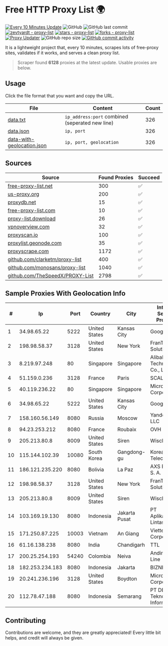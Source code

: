 
# Free HTTP Proxy List 🌍

[![Every 10 Minutes Update](https://github.com/mertguvencli/http-proxy-list/actions/workflows/main.yml/badge.svg?branch=main)](https://github.com/mertguvencli/http-proxy-list/actions/workflows/main.yml)
![GitHub](https://img.shields.io/github/license/mertguvencli/http-proxy-list)
![GitHub last commit](https://img.shields.io/github/last-commit/mertguvencli/http-proxy-list)
[![zevtyardt - proxy-list](https://img.shields.io/static/v1?label=zevtyardt&message=proxy-list&color=blue&logo=github)](https://github.com/zevtyardt/proxy-list "Go to GitHub repo")
[![stars - proxy-list](https://img.shields.io/github/stars/zevtyardt/proxy-list?style=social)](https://github.com/zevtyardt/proxy-list)
[![forks - proxy-list](https://img.shields.io/github/forks/zevtyardt/proxy-list?style=social)](https://github.com/zevtyardt/proxy-list)
[![Proxy Updater](https://github.com/zevtyardt/proxy-list/workflows/Proxy%20Updater/badge.svg)](https://github.com/zevtyardt/proxy-list/actions?query=workflow:"Proxy+Updater")
![GitHub repo size](https://img.shields.io/github/repo-size/zevtyardt/proxy-list)
[![GitHub commit activity](https://img.shields.io/github/commit-activity/m/zevtyardt/proxy-list?logo=commits)](https://github.com/zevtyardt/proxy-list/commits/main)

It is a lightweight project that, every 10 minutes, scrapes lots of free-proxy sites, validates if it works, and serves a clean proxy list.

> Scraper found **6128** proxies at the latest update. Usable proxies are below.

## Usage

Click the file format that you want and copy the URL.

|File|Content|Count|
|----|-------|-----|
|[data.txt](https://raw.githubusercontent.com/mertguvencli/http-proxy-list/main/proxy-list/data.txt)|`ip_address:port` combined (seperated new line)|326|
|[data.json](https://raw.githubusercontent.com/mertguvencli/http-proxy-list/main/proxy-list/data.json)|`ip, port`|326|
|[data-with-geolocation.json](https://raw.githubusercontent.com/mertguvencli/http-proxy-list/main/proxy-list/data-with-geolocation.json)|`ip, port, geolocation`|326|

## Sources

|Source|Found Proxies|Succeed|
|------|-------------|-------|
|[free-proxy-list.net](https://free-proxy-list.net)|300|✅|
|[us-proxy.org](https://www.us-proxy.org)|200|✅|
|[proxydb.net](http://proxydb.net)|15|✅|
|[free-proxy-list.com](https://free-proxy-list.com/?page=&port=&type%5B%5D=http&type%5B%5D=https&up_time=0&search=Search)|10|✅|
|[proxy-list.download](https://www.proxy-list.download/HTTP)|26|✅|
|[vpnoverview.com](https://vpnoverview.com/privacy/anonymous-browsing/free-proxy-servers)|32|✅|
|[proxyscan.io](https://www.proxyscan.io)|100|✅|
|[proxylist.geonode.com](https://proxylist.geonode.com/api/proxy-list?limit=300&page=1&sort_by=lastChecked&sort_type=desc&protocols=http,https)|35|✅|
|[proxyscrape.com](https://api.proxyscrape.com/v2/?request=displayproxies&protocol=http&timeout=10000&country=all&ssl=all&anonymity=all)|1172|✅|
|[github.com/clarketm/proxy-list](https://raw.githubusercontent.com/clarketm/proxy-list/master/proxy-list-raw.txt)|400|✅|
|[github.com/monosans/proxy-list](https://raw.githubusercontent.com/monosans/proxy-list/main/proxies/http.txt)|1040|✅|
|[github.com/TheSpeedX/PROXY-List](https://raw.githubusercontent.com/TheSpeedX/PROXY-List/master/http.txt)|2798|✅|


## Sample Proxies With Geolocation Info

|#|Ip|Port|Country|City|Internet Service Provider|
|-|--|----|-------|----|-------------------------|
|1|34.98.65.22|5222|United States|Kansas City|Google LLC|
|2|198.98.58.37|3128|United States|New York|FranTech Solutions|
|3|8.219.97.248|80|Singapore|Singapore|Alibaba (US) Technology Co., Ltd.|
|4|51.159.0.236|3128|France|Paris|SCALEWAY|
|5|40.119.236.22|80|Singapore|Singapore|Microsoft Corporation|
|6|34.98.65.22|5222|United States|Kansas City|Google LLC|
|7|158.160.56.149|8080|Russia|Moscow|Yandex.Cloud LLC|
|8|94.23.253.212|8080|France|Roubaix|OVH SAS|
|9|205.213.80.8|8009|United States|Siren|WiscNet|
|10|115.144.102.39|10080|South Korea|Gangdong-gu|Korea Telecom|
|11|186.121.235.220|8080|Bolivia|La Paz|AXS Bolivia S. A.|
|12|198.98.58.37|3128|United States|New York|FranTech Solutions|
|13|205.213.80.8|8009|United States|Siren|WiscNet|
|14|103.169.19.130|8080|Indonesia|Jakarta Pusat|PT Aplikanusa Lintasarta|
|15|171.250.87.225|10003|Vietnam|An Giang|Viettel Corporation|
|16|61.16.138.238|8080|India|Chandigarh|TTL|
|17|200.25.254.193|54240|Colombia|Neiva|Andinet ON Line|
|18|182.253.234.183|8080|Indonesia|Jakarta|BIZNET|
|19|20.241.236.196|3128|United States|Boydton|Microsoft Corporation|
|20|112.78.47.188|8080|Indonesia|Semarang|PT DES Teknologi Informasi|



## Contributing

Contributions are welcome, and they are greatly appreciated! Every
little bit helps, and credit will always be given.

